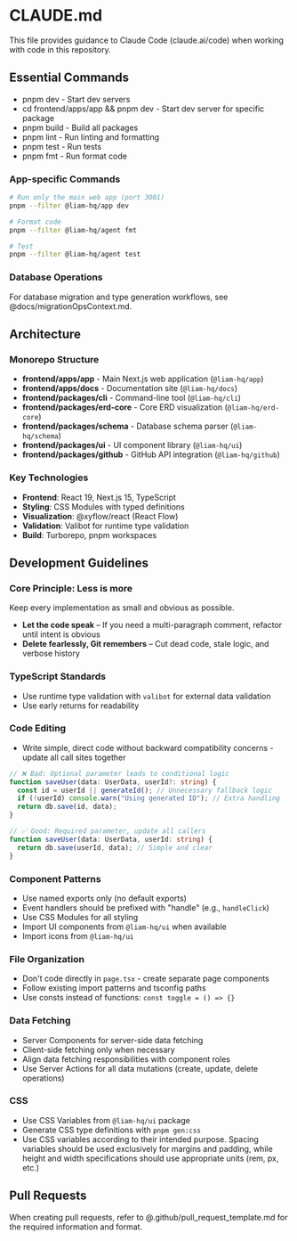 # CLAUDE.md

This file provides guidance to Claude Code (claude.ai/code) when working with code in this repository.

## Essential Commands

- pnpm dev - Start dev servers
- cd frontend/apps/app && pnpm dev - Start dev server for specific package
- pnpm build - Build all packages
- pnpm lint - Run linting and formatting
- pnpm test - Run tests
- pnpm fmt - Run format code

### App-specific Commands

```bash
# Run only the main web app (port 3001)
pnpm --filter @liam-hq/app dev

# Format code
pnpm --filter @liam-hq/agent fmt

# Test
pnpm --filter @liam-hq/agent test
```

### Database Operations

For database migration and type generation workflows, see @docs/migrationOpsContext.md.

## Architecture

### Monorepo Structure

- **frontend/apps/app** - Main Next.js web application (`@liam-hq/app`)
- **frontend/apps/docs** - Documentation site (`@liam-hq/docs`)
- **frontend/packages/cli** - Command-line tool (`@liam-hq/cli`)
- **frontend/packages/erd-core** - Core ERD visualization (`@liam-hq/erd-core`)
- **frontend/packages/schema** - Database schema parser (`@liam-hq/schema`)
- **frontend/packages/ui** - UI component library (`@liam-hq/ui`)
- **frontend/packages/github** - GitHub API integration (`@liam-hq/github`)

### Key Technologies

- **Frontend**: React 19, Next.js 15, TypeScript
- **Styling**: CSS Modules with typed definitions
- **Visualization**: @xyflow/react (React Flow)
- **Validation**: Valibot for runtime type validation
- **Build**: Turborepo, pnpm workspaces

## Development Guidelines

### Core Principle: **Less is more**

Keep every implementation as small and obvious as possible.

- **Let the code speak** – If you need a multi-paragraph comment, refactor until intent is obvious
- **Delete fearlessly, Git remembers** – Cut dead code, stale logic, and verbose history

### TypeScript Standards

- Use runtime type validation with `valibot` for external data validation
- Use early returns for readability

### Code Editing

- Write simple, direct code without backward compatibility concerns - update all call sites together

```typescript
// ❌ Bad: Optional parameter leads to conditional logic
function saveUser(data: UserData, userId?: string) {
  const id = userId || generateId(); // Unnecessary fallback logic
  if (!userId) console.warn("Using generated ID"); // Extra handling
  return db.save(id, data);
}

// ✅ Good: Required parameter, update all callers
function saveUser(data: UserData, userId: string) {
  return db.save(userId, data); // Simple and clear
}
```

### Component Patterns

- Use named exports only (no default exports)
- Event handlers should be prefixed with "handle" (e.g., `handleClick`)
- Use CSS Modules for all styling
- Import UI components from `@liam-hq/ui` when available
- Import icons from `@liam-hq/ui`

### File Organization

- Don't code directly in `page.tsx` - create separate page components
- Follow existing import patterns and tsconfig paths
- Use consts instead of functions: `const toggle = () => {}`

### Data Fetching

- Server Components for server-side data fetching
- Client-side fetching only when necessary
- Align data fetching responsibilities with component roles
- Use Server Actions for all data mutations (create, update, delete operations)

### CSS

- Use CSS Variables from `@liam-hq/ui` package
- Generate CSS type definitions with `pnpm gen:css`
- Use CSS variables according to their intended purpose. Spacing variables should be used exclusively for margins and padding, while height and width specifications should use appropriate units (rem, px, etc.)

## Pull Requests

When creating pull requests, refer to @.github/pull_request_template.md for the required information and format.
